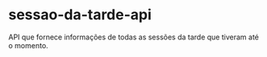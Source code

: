 # sessao-da-tarde-api
API que fornece informações de todas as sessões da tarde que tiveram até o momento.
